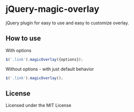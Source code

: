 # jQuery-magic-overlay

jQuery plugin for easy to use and easy to customize overlay.

## How to use

With options
```js
$('.link').magicOverlay({options});
```

Without options - with just default behavior
```js
$('.link').magicOverlay();
```

## License

Licensed under the MIT License
